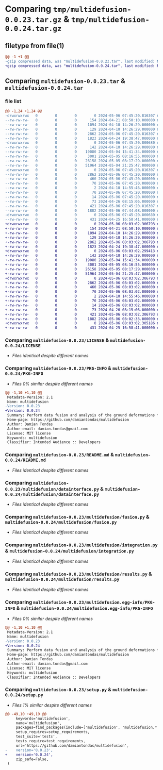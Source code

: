# Comparing `tmp/multidefusion-0.0.23.tar.gz` & `tmp/multidefusion-0.0.24.tar.gz`

## filetype from file(1)

```diff
@@ -1 +1 @@
-gzip compressed data, was "multidefusion-0.0.23.tar", last modified: Mon May  6 07:45:20 2024, max compression
+gzip compressed data, was "multidefusion-0.0.24.tar", last modified: Mon May  6 08:03:02 2024, max compression
```

## Comparing `multidefusion-0.0.23.tar` & `multidefusion-0.0.24.tar`

### file list

```diff
@@ -1,24 +1,24 @@
-drwxrwxrwx   0        0        0        0 2024-05-06 07:45:20.816307 multidefusion-0.0.23/
--rw-rw-rw-   0        0        0      154 2024-04-21 08:50:10.000000 multidefusion-0.0.23/AUTHORS.rst
--rw-rw-rw-   0        0        0     1094 2024-04-10 14:26:29.000000 multidefusion-0.0.23/LICENSE
--rw-rw-rw-   0        0        0      129 2024-04-10 14:26:29.000000 multidefusion-0.0.23/MANIFEST.in
--rw-rw-rw-   0        0        0     2862 2024-05-06 07:45:20.816307 multidefusion-0.0.23/PKG-INFO
--rw-rw-rw-   0        0        0     1823 2024-04-24 19:38:47.000000 multidefusion-0.0.23/README.md
-drwxrwxrwx   0        0        0        0 2024-05-06 07:45:20.800680 multidefusion-0.0.23/multidefusion/
--rw-rw-rw-   0        0        0      142 2024-04-10 14:26:29.000000 multidefusion-0.0.23/multidefusion/__init__.py
--rw-rw-rw-   0        0        0    19080 2024-05-04 15:41:34.000000 multidefusion-0.0.23/multidefusion/datainterface.py
--rw-rw-rw-   0        0        0     3001 2024-05-05 08:16:55.000000 multidefusion-0.0.23/multidefusion/fusion.py
--rw-rw-rw-   0        0        0    26158 2024-05-05 08:17:29.000000 multidefusion-0.0.23/multidefusion/integration.py
--rw-rw-rw-   0        0        0    51964 2024-05-04 21:25:47.000000 multidefusion-0.0.23/multidefusion/results.py
-drwxrwxrwx   0        0        0        0 2024-05-06 07:45:20.816307 multidefusion-0.0.23/multidefusion.egg-info/
--rw-rw-rw-   0        0        0     2862 2024-05-06 07:45:20.000000 multidefusion-0.0.23/multidefusion.egg-info/PKG-INFO
--rw-rw-rw-   0        0        0      460 2024-05-06 07:45:20.000000 multidefusion-0.0.23/multidefusion.egg-info/SOURCES.txt
--rw-rw-rw-   0        0        0       70 2024-05-06 07:45:20.000000 multidefusion-0.0.23/multidefusion.egg-info/dependency_links.txt
--rw-rw-rw-   0        0        0        2 2024-04-10 14:55:46.000000 multidefusion-0.0.23/multidefusion.egg-info/not-zip-safe
--rw-rw-rw-   0        0        0       70 2024-05-06 07:45:20.000000 multidefusion-0.0.23/multidefusion.egg-info/requires.txt
--rw-rw-rw-   0        0        0       14 2024-05-06 07:45:20.000000 multidefusion-0.0.23/multidefusion.egg-info/top_level.txt
--rw-rw-rw-   0        0        0       73 2024-04-26 08:15:06.000000 multidefusion-0.0.23/requirements.txt
--rw-rw-rw-   0        0        0      421 2024-05-06 07:45:20.816307 multidefusion-0.0.23/setup.cfg
--rw-rw-rw-   0        0        0     1882 2024-05-06 07:44:08.000000 multidefusion-0.0.23/setup.py
-drwxrwxrwx   0        0        0        0 2024-05-06 07:45:20.800680 multidefusion-0.0.23/tests/
--rw-rw-rw-   0        0        0      431 2024-04-25 16:58:41.000000 multidefusion-0.0.23/tests/test_multidefusion.py
+drwxrwxrwx   0        0        0        0 2024-05-06 08:03:02.306793 multidefusion-0.0.24/
+-rw-rw-rw-   0        0        0      154 2024-04-21 08:50:10.000000 multidefusion-0.0.24/AUTHORS.rst
+-rw-rw-rw-   0        0        0     1094 2024-04-10 14:26:29.000000 multidefusion-0.0.24/LICENSE
+-rw-rw-rw-   0        0        0      129 2024-04-10 14:26:29.000000 multidefusion-0.0.24/MANIFEST.in
+-rw-rw-rw-   0        0        0     2862 2024-05-06 08:03:02.306793 multidefusion-0.0.24/PKG-INFO
+-rw-rw-rw-   0        0        0     1823 2024-04-24 19:38:47.000000 multidefusion-0.0.24/README.md
+drwxrwxrwx   0        0        0        0 2024-05-06 08:03:02.299413 multidefusion-0.0.24/multidefusion/
+-rw-rw-rw-   0        0        0      142 2024-04-10 14:26:29.000000 multidefusion-0.0.24/multidefusion/__init__.py
+-rw-rw-rw-   0        0        0    19080 2024-05-04 15:41:34.000000 multidefusion-0.0.24/multidefusion/datainterface.py
+-rw-rw-rw-   0        0        0     3001 2024-05-05 08:16:55.000000 multidefusion-0.0.24/multidefusion/fusion.py
+-rw-rw-rw-   0        0        0    26158 2024-05-05 08:17:29.000000 multidefusion-0.0.24/multidefusion/integration.py
+-rw-rw-rw-   0        0        0    51964 2024-05-04 21:25:47.000000 multidefusion-0.0.24/multidefusion/results.py
+drwxrwxrwx   0        0        0        0 2024-05-06 08:03:02.306793 multidefusion-0.0.24/multidefusion.egg-info/
+-rw-rw-rw-   0        0        0     2862 2024-05-06 08:03:02.000000 multidefusion-0.0.24/multidefusion.egg-info/PKG-INFO
+-rw-rw-rw-   0        0        0      460 2024-05-06 08:03:02.000000 multidefusion-0.0.24/multidefusion.egg-info/SOURCES.txt
+-rw-rw-rw-   0        0        0       70 2024-05-06 08:03:02.000000 multidefusion-0.0.24/multidefusion.egg-info/dependency_links.txt
+-rw-rw-rw-   0        0        0        2 2024-04-10 14:55:46.000000 multidefusion-0.0.24/multidefusion.egg-info/not-zip-safe
+-rw-rw-rw-   0        0        0       70 2024-05-06 08:03:02.000000 multidefusion-0.0.24/multidefusion.egg-info/requires.txt
+-rw-rw-rw-   0        0        0       14 2024-05-06 08:03:02.000000 multidefusion-0.0.24/multidefusion.egg-info/top_level.txt
+-rw-rw-rw-   0        0        0       73 2024-04-26 08:15:06.000000 multidefusion-0.0.24/requirements.txt
+-rw-rw-rw-   0        0        0      421 2024-05-06 08:03:02.306793 multidefusion-0.0.24/setup.cfg
+-rw-rw-rw-   0        0        0     1882 2024-05-06 08:02:33.000000 multidefusion-0.0.24/setup.py
+drwxrwxrwx   0        0        0        0 2024-05-06 08:03:02.305186 multidefusion-0.0.24/tests/
+-rw-rw-rw-   0        0        0      431 2024-04-25 16:58:41.000000 multidefusion-0.0.24/tests/test_multidefusion.py
```

### Comparing `multidefusion-0.0.23/LICENSE` & `multidefusion-0.0.24/LICENSE`

 * *Files identical despite different names*

### Comparing `multidefusion-0.0.23/PKG-INFO` & `multidefusion-0.0.24/PKG-INFO`

 * *Files 0% similar despite different names*

```diff
@@ -1,10 +1,10 @@
 Metadata-Version: 2.1
 Name: multidefusion
-Version: 0.0.23
+Version: 0.0.24
 Summary: Perform data fusion and analysis of the ground deformations for multiple stations.
 Home-page: https://github.com/damiantondas/multidefusion
 Author: Damian Tondas
 Author-email: damian.tondas@gmail.com
 License: MIT license
 Keywords: multidefusion
 Classifier: Intended Audience :: Developers
```

### Comparing `multidefusion-0.0.23/README.md` & `multidefusion-0.0.24/README.md`

 * *Files identical despite different names*

### Comparing `multidefusion-0.0.23/multidefusion/datainterface.py` & `multidefusion-0.0.24/multidefusion/datainterface.py`

 * *Files identical despite different names*

### Comparing `multidefusion-0.0.23/multidefusion/fusion.py` & `multidefusion-0.0.24/multidefusion/fusion.py`

 * *Files identical despite different names*

### Comparing `multidefusion-0.0.23/multidefusion/integration.py` & `multidefusion-0.0.24/multidefusion/integration.py`

 * *Files identical despite different names*

### Comparing `multidefusion-0.0.23/multidefusion/results.py` & `multidefusion-0.0.24/multidefusion/results.py`

 * *Files identical despite different names*

### Comparing `multidefusion-0.0.23/multidefusion.egg-info/PKG-INFO` & `multidefusion-0.0.24/multidefusion.egg-info/PKG-INFO`

 * *Files 0% similar despite different names*

```diff
@@ -1,10 +1,10 @@
 Metadata-Version: 2.1
 Name: multidefusion
-Version: 0.0.23
+Version: 0.0.24
 Summary: Perform data fusion and analysis of the ground deformations for multiple stations.
 Home-page: https://github.com/damiantondas/multidefusion
 Author: Damian Tondas
 Author-email: damian.tondas@gmail.com
 License: MIT license
 Keywords: multidefusion
 Classifier: Intended Audience :: Developers
```

### Comparing `multidefusion-0.0.23/setup.py` & `multidefusion-0.0.24/setup.py`

 * *Files 1% similar despite different names*

```diff
@@ -49,10 +49,10 @@
     keywords='multidefusion',
     name='multidefusion',
     packages=find_packages(include=['multidefusion', 'multidefusion.*']),
     setup_requires=setup_requirements,
     test_suite='tests',
     tests_require=test_requirements,
     url='https://github.com/damiantondas/multidefusion',
-    version='0.0.23',
+    version='0.0.24',
     zip_safe=False,
 )
```

